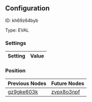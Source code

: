 # <nil>
## Configuration
ID:  kh69z64byb

Type: EVAL 


### Settings
| Setting | Value  |
| :------------------------ | ---------------------------------------- |
 




### Position
| Previous Nodes | Future Nodes |
| :------------- | ------------ |
| [gz9gke603k](./gz9gke603k.md) | [zvpx8o3npf](./zvpx8o3npf.md) |